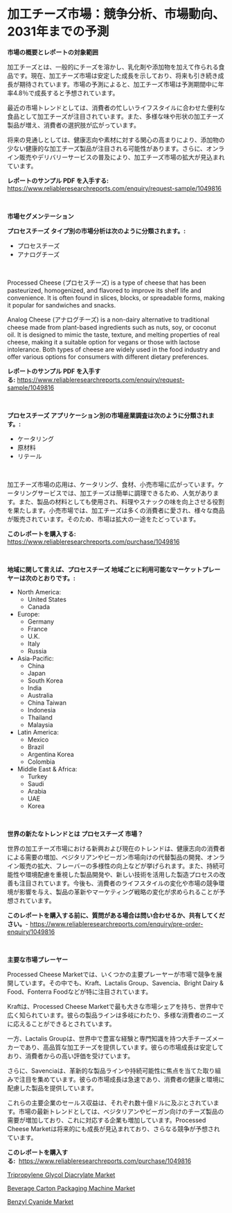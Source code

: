 <p><h1>加工チーズ市場：競争分析、市場動向、2031年までの予測</h1></p><p><strong>市場の概要とレポートの対象範囲</strong></p>
<p><p>加工チーズとは、一般的にチーズを溶かし、乳化剤や添加物を加えて作られる食品です。現在、加工チーズ市場は安定した成長を示しており、将来も引き続き成長が期待されています。市場の予測によると、加工チーズ市場は予測期間中に年率4.8％で成長すると予想されています。</p><p>最近の市場トレンドとしては、消費者の忙しいライフスタイルに合わせた便利な食品として加工チーズが注目されています。また、多様な味や形状の加工チーズ製品が増え、消費者の選択肢が広がっています。</p><p>将来の見通しとしては、健康志向や素材に対する関心の高まりにより、添加物の少ない健康的な加工チーズ製品が注目される可能性があります。さらに、オンライン販売やデリバリーサービスの普及により、加工チーズ市場の拡大が見込まれています。</p></p>
<p><strong>レポートのサンプル PDF を入手する:</strong> <a href="https://www.reliableresearchreports.com/enquiry/request-sample/1049816">https://www.reliableresearchreports.com/enquiry/request-sample/1049816</a></p>
<p>&nbsp;</p>
<p><strong>市場セグメンテーション</strong></p>
<p><strong>プロセスチーズ タイプ別の市場分析は次のように分類されます。:</strong></p>
<p><ul><li>プロセスチーズ</li><li>アナログチーズ</li></ul></p>
<p>&nbsp;</p>
<p><p>Processed Cheese (プロセスチーズ) is a type of cheese that has been pasteurized, homogenized, and flavored to improve its shelf life and convenience. It is often found in slices, blocks, or spreadable forms, making it popular for sandwiches and snacks.</p><p>Analog Cheese (アナログチーズ) is a non-dairy alternative to traditional cheese made from plant-based ingredients such as nuts, soy, or coconut oil. It is designed to mimic the taste, texture, and melting properties of real cheese, making it a suitable option for vegans or those with lactose intolerance. Both types of cheese are widely used in the food industry and offer various options for consumers with different dietary preferences.</p></p>
<p><strong>レポートのサンプル PDF を入手する:</strong>&nbsp;<a href="https://www.reliableresearchreports.com/enquiry/request-sample/1049816">https://www.reliableresearchreports.com/enquiry/request-sample/1049816</a></p>
<p>&nbsp;</p>
<p><strong> プロセスチーズ アプリケーション別の市場産業調査は次のように分類されます。:</strong></p>
<p><ul><li>ケータリング</li><li>原材料</li><li>リテール</li></ul></p>
<p>&nbsp;</p>
<p><p>加工チーズ市場の応用は、ケータリング、食材、小売市場に広がっています。ケータリングサービスでは、加工チーズは簡単に調理できるため、人気があります。また、製品の材料としても使用され、料理やスナックの味を向上させる役割を果たします。小売市場では、加工チーズは多くの消費者に愛され、様々な商品が販売されています。そのため、市場は拡大の一途をたどっています。</p></p>
<p><strong>このレポートを購入する:</strong>&nbsp; <a href="https://www.reliableresearchreports.com/purchase/1049816">https://www.reliableresearchreports.com/purchase/1049816</a></p>
<p>&nbsp;</p>
<p><strong>地域に関して言えば、プロセスチーズ 地域ごとに利用可能なマーケットプレーヤーは次のとおりです。:</strong></p>
<p><ul>
    <li>
        North America:
        <ul>
            <li>United States</li>
            <li>Canada</li>
        </ul>
    </li>
    <li>
        Europe:
        <ul>
            <li>Germany</li>
            <li>France</li>
            <li>U.K.</li>
            <li>Italy</li>
            <li>Russia</li>
        </ul>
    </li>
    <li>
        Asia-Pacific:
        <ul>
            <li>China</li>
            <li>Japan</li>
            <li>South Korea</li>
            <li>India</li>
            <li>Australia</li>
            <li>China Taiwan</li>
            <li>Indonesia</li>
            <li>Thailand</li>
            <li>Malaysia</li>
        </ul>
    </li>
    <li>
        Latin America:
        <ul>
            <li>Mexico</li>
            <li>Brazil</li>
            <li>Argentina Korea</li>
            <li>Colombia</li>
        </ul>
    </li>
    <li>
        Middle East & Africa:
        <ul>
            <li>Turkey</li>
            <li>Saudi</li>
            <li>Arabia</li>
            <li>UAE</li>
            <li>Korea</li>
        </ul>
    </li>
    </ul></p>
<p>&nbsp;</p>
<p><strong>世界の新たなトレンドとは プロセスチーズ 市場？</strong></p>
<p><p>世界の加工チーズ市場における新興および現在のトレンドは、健康志向の消費者による需要の増加、ベジタリアンやビーガン市場向けの代替製品の開発、オンライン販売の拡大、フレーバーの多様性の向上などが挙げられます。また、持続可能性や環境配慮を重視した製品開発や、新しい技術を活用した製造プロセスの改善も注目されています。今後も、消費者のライフスタイルの変化や市場の競争環境が影響を与え、製品の革新やマーケティング戦略の変化が求められることが予想されています。</p></p>
<p><strong>このレポートを購入する前に、質問がある場合は問い合わせるか、共有してください。</strong>- <a href="https://www.reliableresearchreports.com/enquiry/pre-order-enquiry/1049816">https://www.reliableresearchreports.com/enquiry/pre-order-enquiry/1049816</a></p>
<p>&nbsp;</p>
<p><strong>主要な市場プレーヤー</strong></p>
<p><p>Processed Cheese Marketでは、いくつかの主要プレーヤーが市場で競争を展開しています。その中でも、Kraft、Lactalis Group、Savencia、Bright Dairy & Food、Fonterra Foodなどが特に注目されています。</p><p>Kraftは、Processed Cheese Marketで最も大きな市場シェアを持ち、世界中で広く知られています。彼らの製品ラインは多岐にわたり、多様な消費者のニーズに応えることができるとされています。</p><p>一方、Lactalis Groupは、世界中で豊富な経験と専門知識を持つ大手チーズメーカーであり、高品質な加工チーズを提供しています。彼らの市場成長は安定しており、消費者からの高い評価を受けています。</p><p>さらに、Savenciaは、革新的な製品ラインや持続可能性に焦点を当てた取り組みで注目を集めています。彼らの市場成長は急速であり、消費者の健康と環境に配慮した製品を提供しています。</p><p>これらの主要企業のセールス収益は、それぞれ数十億ドルに及ぶとされています。市場の最新トレンドとしては、ベジタリアンやビーガン向けのチーズ製品の需要が増加しており、これに対応する企業も増加しています。Processed Cheese Marketは将来的にも成長が見込まれており、さらなる競争が予想されています。</p></p>
<p><strong>このレポートを購入する:</strong>&nbsp;&nbsp;<a href="https://www.reliableresearchreports.com/purchase/1049816">https://www.reliableresearchreports.com/purchase/1049816</a></p>
<p><p><a href="https://github.com/shotows/Market-Research-Report-List-1/blob/main/tripropylene-glycol-diacrylate-market.md">Tripropylene Glycol Diacrylate Market</a></p><p><a href="https://view.publitas.com/reportprime-1/insights-into-beverage-carton-packaging-machine-market-size-analysing-market-share-trends-and-growth-from-2023-to-2030/">Beverage Carton Packaging Machine Market</a></p><p><a href="https://github.com/Sinjinluong3e0awx2m195k76/Market-Research-Report-List-1/blob/main/benzyl-cyanide-market.md">Benzyl Cyanide Market</a></p></p>